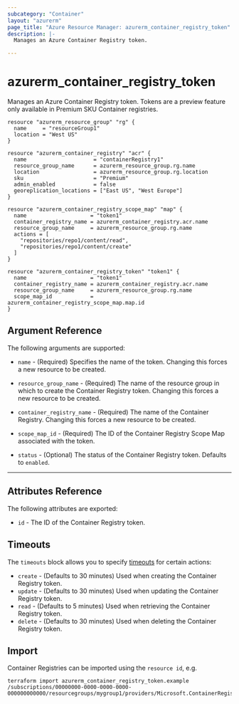 ```yaml
---
subcategory: "Container"
layout: "azurerm"
page_title: "Azure Resource Manager: azurerm_container_registry_token"
description: |-
  Manages an Azure Container Registry token.

---
```


# azurerm_container_registry_token

Manages an Azure Container Registry token.  Tokens are a preview feature only available in Premium SKU Container registries.

```hcl
resource "azurerm_resource_group" "rg" {
  name     = "resourceGroup1"
  location = "West US"
}

resource "azurerm_container_registry" "acr" {
  name                     = "containerRegistry1"
  resource_group_name      = azurerm_resource_group.rg.name
  location                 = azurerm_resource_group.rg.location
  sku                      = "Premium"
  admin_enabled            = false
  georeplication_locations = ["East US", "West Europe"]
}

resource "azurerm_container_registry_scope_map" "map" {
  name                    = "token1"
  container_registry_name = azurerm_container_registry.acr.name
  resource_group_name     = azurerm_resource_group.rg.name
  actions = [
    "repositories/repo1/content/read",
    "repositories/repo1/content/create"
  ]
}

resource "azurerm_container_registry_token" "token1" {
  name                    = "token1"
  container_registry_name = azurerm_container_registry.acr.name
  resource_group_name     = azurerm_resource_group.rg.name
  scope_map_id            = azurerm_container_registry_scope_map.map.id
}
```

## Argument Reference

The following arguments are supported:


* `name` - (Required) Specifies the name of the token. Changing this forces a new resource to be created.

* `resource_group_name` - (Required) The name of the resource group in which to create the Container Registry token. Changing this forces a new resource to be created.

* `container_registry_name` - (Required) The name of the Container Registry. Changing this forces a new resource to be created.

* `scope_map_id` - (Required) The ID of the Container Registry Scope Map associated with the token.

* `status` - (Optional) The status of the Container Registry token.  Defaults to  `enabled`.

---
## Attributes Reference

The following attributes are exported:

* `id` - The ID of the Container Registry token.

## Timeouts

The `timeouts` block allows you to specify [timeouts](https://www.terraform.io/docs/configuration/resources.html#timeouts) for certain actions:

* `create` - (Defaults to 30 minutes) Used when creating the Container Registry token.
* `update` - (Defaults to 30 minutes) Used when updating the Container Registry token.
* `read` - (Defaults to 5 minutes) Used when retrieving the Container Registry token.
* `delete` - (Defaults to 30 minutes) Used when deleting the Container Registry token.

## Import

Container Registries can be imported using the `resource id`, e.g.

```shell
terraform import azurerm_container_registry_token.example /subscriptions/00000000-0000-0000-0000-000000000000/resourcegroups/mygroup1/providers/Microsoft.ContainerRegistry/registries/myregistry1/tokens/token1
```
